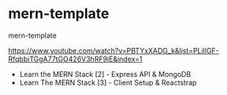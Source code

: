 # mern-template

mern-template

https://www.youtube.com/watch?v=PBTYxXADG_k&list=PLillGF-RfqbbiTGgA77tGO426V3hRF9iE&index=1

<!-- git commits -->

- Learn the MERN Stack [2] - Express API & MongoDB
- Learn The MERN Stack [3] - Client Setup & Reactstrap
